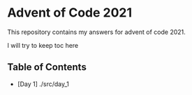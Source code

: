 # Advent of Code 2021

This repository contains my answers for advent of code 2021.

I will try to keep toc here

## Table of Contents

- [Day 1] ./src/day_1
